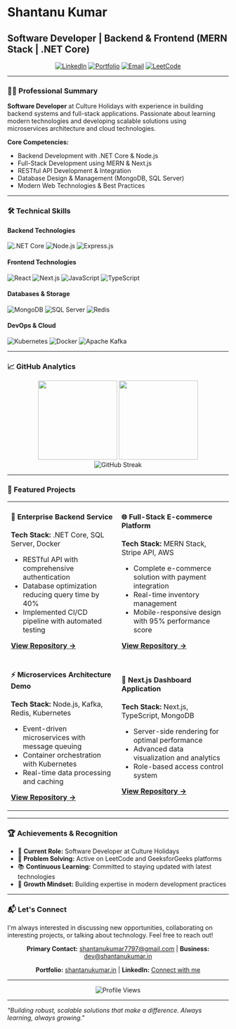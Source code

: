 # Shantanu Kumar
## Software Developer | Backend & Frontend (MERN Stack | .NET Core)

<div align="center">
  
[![LinkedIn](https://img.shields.io/badge/LinkedIn-0077B5?style=for-the-badge&logo=linkedin&logoColor=white)](https://www.linkedin.com/in/YOUR-LINKEDIN-USERNAME)
[![Portfolio](https://img.shields.io/badge/Portfolio-000000?style=for-the-badge&logo=vercel&logoColor=white)](https://shantanukumar.in)
[![Email](https://img.shields.io/badge/Gmail-D14836?style=for-the-badge&logo=gmail&logoColor=white)](mailto:shantanukumar7797@gmail.com)
[![LeetCode](https://img.shields.io/badge/LeetCode-FFA116?style=for-the-badge&logo=leetcode&logoColor=white)](https://leetcode.com/u/shantanu7797/)

</div>

---

### 👨‍💻 Professional Summary

**Software Developer** at Culture Holidays with experience in building backend systems and full-stack applications. Passionate about learning modern technologies and developing scalable solutions using microservices architecture and cloud technologies.

**Core Competencies:**
- Backend Development with .NET Core & Node.js
- Full-Stack Development using MERN & Next.js
- RESTful API Development & Integration
- Database Design & Management (MongoDB, SQL Server)
- Modern Web Technologies & Best Practices

---

### 🛠️ Technical Skills

#### **Backend Technologies**
![.NET Core](https://img.shields.io/badge/.NET_Core-512BD4?style=flat-square&logo=dotnet&logoColor=white)
![Node.js](https://img.shields.io/badge/Node.js-339933?style=flat-square&logo=nodedotjs&logoColor=white)
![Express.js](https://img.shields.io/badge/Express.js-000000?style=flat-square&logo=express&logoColor=white)

#### **Frontend Technologies**
![React](https://img.shields.io/badge/React-61DAFB?style=flat-square&logo=react&logoColor=black)
![Next.js](https://img.shields.io/badge/Next.js-000000?style=flat-square&logo=nextdotjs&logoColor=white)
![JavaScript](https://img.shields.io/badge/JavaScript-F7DF1E?style=flat-square&logo=javascript&logoColor=black)
![TypeScript](https://img.shields.io/badge/TypeScript-3178C6?style=flat-square&logo=typescript&logoColor=white)

#### **Databases & Storage**
![MongoDB](https://img.shields.io/badge/MongoDB-47A248?style=flat-square&logo=mongodb&logoColor=white)
![SQL Server](https://img.shields.io/badge/SQL_Server-CC2927?style=flat-square&logo=microsoftsqlserver&logoColor=white)
![Redis](https://img.shields.io/badge/Redis-DC382D?style=flat-square&logo=redis&logoColor=white)

#### **DevOps & Cloud**
![Kubernetes](https://img.shields.io/badge/Kubernetes-326CE5?style=flat-square&logo=kubernetes&logoColor=white)
![Docker](https://img.shields.io/badge/Docker-2496ED?style=flat-square&logo=docker&logoColor=white)
![Apache Kafka](https://img.shields.io/badge/Apache_Kafka-231F20?style=flat-square&logo=apachekafka&logoColor=white)

---

### 📈 GitHub Analytics

<div align="center">
  <img height="180em" src="https://github-readme-stats.vercel.app/api?username=YOUR-GITHUB-USERNAME&show_icons=true&theme=react&hide_border=true&bg_color=0D1117&title_color=58A6FF&icon_color=58A6FF&text_color=C9D1D9" />
  <img height="180em" src="https://github-readme-stats.vercel.app/api/top-langs/?username=YOUR-GITHUB-USERNAME&layout=compact&theme=react&hide_border=true&bg_color=0D1117&title_color=58A6FF&text_color=C9D1D9" />
</div>

<div align="center">
  <img src="https://github-readme-streak-stats.herokuapp.com/?user=YOUR-GITHUB-USERNAME&theme=react&hide_border=true&background=0D1117&stroke=58A6FF&ring=58A6FF&fire=58A6FF&currStreakLabel=58A6FF" alt="GitHub Streak" />
</div>

---

### 🚀 Featured Projects

<table>
<tr>
<td width="50%">

#### 🏢 Enterprise Backend Service
**Tech Stack:** .NET Core, SQL Server, Docker  
- RESTful API with comprehensive authentication
- Database optimization reducing query time by 40%
- Implemented CI/CD pipeline with automated testing

[**View Repository →**](https://github.com/YOUR-GITHUB-USERNAME/project1)

</td>
<td width="50%">

#### 🌐 Full-Stack E-commerce Platform
**Tech Stack:** MERN Stack, Stripe API, AWS  
- Complete e-commerce solution with payment integration
- Real-time inventory management
- Mobile-responsive design with 95% performance score

[**View Repository →**](https://github.com/YOUR-GITHUB-USERNAME/project2)

</td>
</tr>
<tr>
<td width="50%">

#### ⚡ Microservices Architecture Demo
**Tech Stack:** Node.js, Kafka, Redis, Kubernetes  
- Event-driven microservices with message queuing
- Container orchestration with Kubernetes
- Real-time data processing and caching

[**View Repository →**](https://github.com/YOUR-GITHUB-USERNAME/project3)

</td>
<td width="50%">

#### 📱 Next.js Dashboard Application
**Tech Stack:** Next.js, TypeScript, MongoDB  
- Server-side rendering for optimal performance
- Advanced data visualization and analytics
- Role-based access control system

[**View Repository →**](https://github.com/YOUR-GITHUB-USERNAME/project4)

</td>
</tr>
</table>

---

### 🏆 Achievements & Recognition

- 💼 **Current Role:** Software Developer at Culture Holidays
- 🎯 **Problem Solving:** Active on LeetCode and GeeksforGeeks platforms
- 📚 **Continuous Learning:** Committed to staying updated with latest technologies
- 🚀 **Growth Mindset:** Building expertise in modern development practices

---

### 📬 Let's Connect

I'm always interested in discussing new opportunities, collaborating on interesting projects, or talking about technology. Feel free to reach out!

<div align="center">

**Primary Contact:** [shantanukumar7797@gmail.com](mailto:shantanukumar7797@gmail.com) | **Business:** [dev@shantanukumar.in](mailto:dev@shantanukumar.in)

**Portfolio:** [shantanukumar.in](https://shantanukumar.in) | **LinkedIn:** [Connect with me](https://www.linkedin.com/in/YOUR-LINKEDIN-USERNAME)

</div>

---

<div align="center">
  <img src="https://komarev.com/ghpvc/?username=YOUR-GITHUB-USERNAME&color=58A6FF&style=for-the-badge&label=Profile+Views" alt="Profile Views" />
</div>

---

*"Building robust, scalable solutions that make a difference. Always learning, always growing."*
